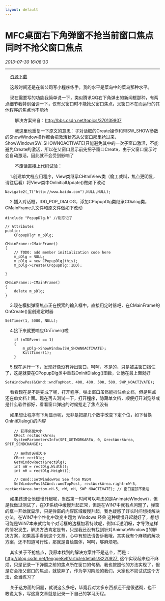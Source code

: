 ```yaml
---
layout: default
---
```


# MFC桌面右下角弹窗不抢当前窗口焦点同时不抢父窗口焦点
_2013-07-30 16:08:30_

* * *

    [资源下载](./download/PopFocus.rar)

    这段时间还是在新公司写小程序练手，我的水平是菜鸟中的菜鸟那种水平。

    现在需要写的功能我简单说一下，类似腾讯QQ右下角弹出的新闻框那种，有两点细节我特别强调一下，仅有父窗口时不能抢父窗口焦点，父窗口不在而运行的其他程序的焦点也不能抢

        解决方案来自：http://bbs.csdn.net/topics/370139807

        我这里也重复一下原文的意思：子对话框的Create操作和带SW_SHOW参数的ShowWindow操作都会把激活状态从父窗口那里抢过来，ShowWindow(SW_SHOWNOACTIVATE)只能避免其中的一次子窗口激活，不能避免Create的激活，所以在父窗口显示前先把子窗口Create，由于父窗口显示时会自动激活，因此就不会受到影响了

        不废话直接上代码试验：

    1.创建单文档应用程序，View类继承CHtmlView类（偷工减料，焦点更明显，请往后看）将View类中OnInitialUpdate()做如下改动

```
Navigate2(_T("http://www.baidu.com"),NULL,NULL);
```

    2.插入对话框，IDD_POP_DIALOG，添加CPopupDlg类继承CDialog类，CMainFrame头文件和原文件做如下改动

```
#include "PopupDlg.h" //别忘记了

// Attributes
public:
	CPopupDlg* m_pDlg;
```

```
CMainFrame::CMainFrame()
{
	// TODO: add member initialization code here
	m_pDlg = NULL;
	m_pDlg = new CPopupDlg(this);
	m_pDlg->Create(CPopupDlg::IDD);
	
}

CMainFrame::~CMainFrame()
{
	delete m_pDlg;
}
```

    3.现在模拟弹窗焦点正在搜索的输入框中，直接用定时器吧，在CMainFrame的OnCreate()里创建定时器

```
SetTimer(1, 5000, NULL);
```

    4.接下来就要响应OnTimer()啦

```
    if (nIDEvent == 1)
    {
        m_pDlg->ShowWindow(SW_SHOWNOACTIVATE);
        KillTimer(1);
    }
```

    5.现在运行一下，发现好像没有弹出窗口，呵呵，不是的，只是被主窗口挡住了，这是就要在CPopupDlg类中重载OnInitDialog()函数，让他在最上面就好

```
SetWindowPos(&CWnd::wndTopMost, 400, 400, 500, 500, SWP_NOACTIVATE);
```

    看看现在是不是完成了呢，打开程序，弹出窗口虽然能挡住单文档，但是焦点还在单文档上面。现在再去测试一下，打开程序，隐藏单文档，顺便打开浏览器或是什么软件都好，看看窗口弹出的时候抢走了焦点没有

    如果想让程序有下角显示呢，无非是把那几个数字改变下定个位，如下替换OnInitDialog()的内容

```
	// 获得桌面大小
	CRect rectWorkArea;
	SystemParametersInfo(SPI_GETWORKAREA, 0, &rectWorkArea, SPIF_SENDCHANGE);  

	// 获得对话框大小
	CRect rectDlg;
	GetWindowRect(&rectDlg);
	int nW = rectDlg.Width();
	int nH = rectDlg.Height();

	// CWnd::SetWindowPos See from MSDN
	SetWindowPos(&CWnd::wndTopMost, rectWorkArea.right-nW-5, rectWorkArea.bottom-nH-5, nW, nH, SWP_NOACTIVATE); // 窗口置顶不激活
```

    如果还想让他缓慢升起呢，当然第一时间可以考虑的是AnimateWindow()，但是我做过测试了，在XP系统中缓慢升起正常，但是在WIN7中就有点问题了，弹窗的框一开始就显示，只是弹窗的内容区域缓慢升起，我也疑惑了好长时间想找解决办法，在WIN7中个性化中改变主题为 Windows 经典 这种缓慢升起就好了，想想可能是WIN7本来就给每个对话框的边框加着特效呢，例如半透明呀，才导致这样的情况发生，解决方法肯定是有，只是我还没有找到针对AnimateWindow()的解决方案，如果高手看到这个文章，心中有想法请告诉我哦，其实我有个麻烦的解决方案，还不知道可行性，那就是自绘窗体，呵呵，够麻烦吧。

    其实关于不抢焦点，我原本找到的解决方案并不是这个，而是：http://blog.csdn.net/fengge8ylf/article/details/8220927  这个实现起来也不麻烦，只是记录一下弹窗之前的焦点所在窗口的句柄，我也按照他的方法实现了，但是它会抢父窗口的焦点，就放弃了，作为学习阶段的我们，大家也不妨试试这个方法，全当练习了

    关于这方面的问题，就说这么多吧，毕竟我对太多东西都还不是很透彻，也不敢说太多，写这篇文章就是记录一下自己的学习历程。
